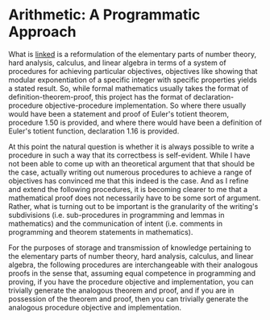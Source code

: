 # Arithmetic: A Programmatic Approach

What is [linked](https://murisi.github.io/arithmetic.pdf) is a reformulation of the elementary parts of number theory, hard analysis, calculus, and linear algebra in terms of a system of procedures for achieving particular objectives, objectives like showing that modular exponentiation of a specific integer with specific properties yields a stated result. So, while formal mathematics usually takes the format of definition-theorem-proof, this project has the format of declaration-procedure objective-procedure implementation. So where there usually would have been a statement and proof of Euler's totient theorem, procedure 1.50 is provided, and where there would have been a definition of Euler's totient function, declaration 1.16 is provided.

At this point the natural question is whether it is always possible to write a procedure in such a way that its correctbess is self-evident. While I have not been able to come up with an theoretical argument that that should be the case, actually writing out numerous procedures to achieve a range of objectives has convinced me that this indeed is the case. And as I refine and extend the following procedures, it is becoming clearer to me that a mathematical proof does not necessarily have to be some sort of argument. Rather, what is turning out to be important is the granularity of the writing's subdivisions (i.e. sub-procedures in programming and lemmas in mathematics) and the communication of intent (i.e. comments in programming and theorem statements in mathematics).
		
For the purposes of storage and transmission of knowledge pertaining to the elementary parts of number theory, hard analysis, calculus, and linear algebra, the following procedures are interchangeable with their analogous proofs in the sense that, assuming equal competence in programming and proving, if you have the procedure objective and implementation, you can trivially generate the analogous theorem and proof, and if you are in possession of the theorem and proof, then you can trivially generate the analogous procedure objective and implementation.
